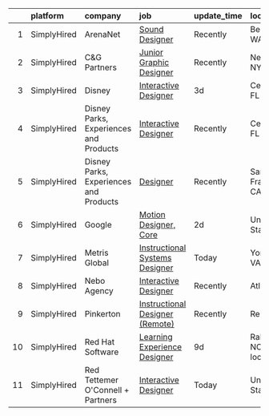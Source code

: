 

|    | platform    | company                                | job                                                                                                                                              | update_time   | location                |
|---:|:------------|:---------------------------------------|:-------------------------------------------------------------------------------------------------------------------------------------------------|:--------------|:------------------------|
|  1 | SimplyHired | ArenaNet                               | [Sound Designer](https://www.simplyhired.com/job/rThG5IY9IzWMAoan9hcJnI7UxDCG6Ihg__kK3_DSy7e3u3DOyW-XHQ?q=interactive+designer)                  | Recently      | Bellevue, WA            |
|  2 | SimplyHired | C&G Partners                           | [Junior Graphic Designer](https://www.simplyhired.com/job/--Kt3f7O6o0wpLp0OKww92MR8GEyr5WK-tcoSe7AomhV3_aqNPINjA?q=interactive+designer)         | Recently      | New York, NY            |
|  3 | SimplyHired | Disney                                 | [Interactive Designer](https://www.simplyhired.com/job/EG2Bc-C7o097JKsICKYD5AfiZDS7zNej_5tayrcu5RdHdy6cmYEX5Q?q=interactive+designer)            | 3d            | Celebration, FL         |
|  4 | SimplyHired | Disney Parks, Experiences and Products | [Interactive Designer](https://www.simplyhired.com/job/WdF5fe5Mh6reloqPZp_L52uq7uPN8v2zBsxsRJCiG2DRwXrtpRN1MA?q=interactive+designer)            | Recently      | Celebration, FL         |
|  5 | SimplyHired | Disney Parks, Experiences and Products | [Designer](https://www.simplyhired.com/job/WhlI28szHC7BBtg9dSYJ6ZrvyArTnsUsn4roDp54CZeIsCclg5hK5g?q=interactive+designer)                        | Recently      | San Francisco, CA       |
|  6 | SimplyHired | Google                                 | [Motion Designer, Core](https://www.simplyhired.com/job/dr_4XrrRCVZReGBp6mk_RNjA0BkKkwr7QC75zRTe2chkHGWOxGJ3cQ?q=interactive+designer)           | 2d            | United States           |
|  7 | SimplyHired | Metris Global                          | [Instructional Systems Designer](https://www.simplyhired.com/job/nT0o45VvErlwVCQumFNsraq1dAoY6qJKBe9C4ZEMte74Y8tqxY2TJQ?q=interactive+designer)  | Today         | Yorktown, VA            |
|  8 | SimplyHired | Nebo Agency                            | [Interactive Designer](https://www.simplyhired.com/job/9Pf5PlozrhlmgtH1SS8CLN89ofe8aISOaCHyOvp59octZt9wNf2JSw?q=interactive+designer)            | Recently      | Atlanta, GA             |
|  9 | SimplyHired | Pinkerton                              | [Instructional Designer (Remote)](https://www.simplyhired.com/job/B0BSVgbu4fAfpj1I9ub6Tm-gxRtVbCw05auPgIVKiynrywe3bbQm3g?q=interactive+designer) | Recently      | Remote                  |
| 10 | SimplyHired | Red Hat Software                       | [Learning Experience Designer](https://www.simplyhired.com/job/hAdNZyzBS7cnUMJsBqab8ZPTWlLR0zzLeIMek6hsa_MX8NTAe3nWfQ?q=interactive+designer)    | 9d            | Raleigh, NC +1 location |
| 11 | SimplyHired | Red Tettemer O'Connell + Partners      | [Interactive Designer](https://www.simplyhired.com/job/gxE3H1h7GvcYajTt5jsD3MTdp82w5sOpeZf5zupLYIYARfRTm5fJhg?q=interactive+designer)            | Today         | United States           |